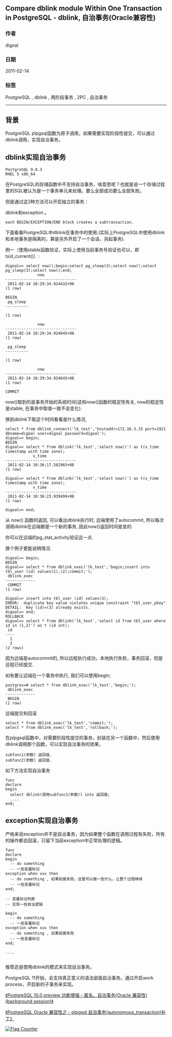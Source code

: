 ## Compare dblink module Within One Transaction in PostgreSQL - dblink, 自治事务(Oracle兼容性)  
  
### 作者  
digoal  
  
### 日期  
2011-02-14  
  
### 标签  
PostgreSQL , dblink , 两阶段事务 , 2PC , 自治事务    
  
----  
  
## 背景  
PostgreSQL plpgsql函数为原子调用，如果需要实现阶段性提交，可以通过dblink调用，实现自治事务。  
  
## dblink实现自治事务  
```  
PostgreSQL 9.0.3  
RHEL 5 x86_64  
```  
  
在PostgreSQL的存储函数中不支持自治事务，啥意思呢？也就是说一个存储过程里的SQL被认为是一个事务单元来处理。要么全部成功要么全部失败。  
  
但是通过这2种方法可以开启独立的事务：  
  
dblink和exception 。  
  
```  
each BEGIN/EXCEPTION/END block creates a subtransaction.   
```  
  
下面看看PostgreSQL中dblink在事务中的使用.(实际上PostgreSQL中使用dblink和本地事务是隔离的，算是另外开启了一个会话，另起事务).  
  
例一（使用stable函数验证，实际上使用当前事务号验证也可以，即txid_current()）:  
  
```  
digoal=> select now();begin;select pg_sleep(3);select now();select pg_sleep(3);select now();end;  
              now                
-------------------------------  
 2011-02-14 10:29:34.924432+08  
(1 row)  
  
BEGIN  
 pg_sleep   
----------  
   
(1 row)  
  
              now                
-------------------------------  
 2011-02-14 10:29:34.924645+08  
(1 row)  
  
 pg_sleep   
----------  
   
(1 row)  
  
              now                
-------------------------------  
 2011-02-14 10:29:34.924645+08  
(1 row)  
  
COMMIT  
```  
  
now()取到的是事务开始的系统时间(这和now()函数的稳定性有关, now的稳定性是stable, 在事务中取值一致不会变化).  
  
换到dblink下取这个时间看看是什么情况,  
  
```  
select * from dblink_connect('lk_test','hostaddr=172.16.3.33 port=1921 dbname=digoal user=digoal password=digoal');  
digoal=> begin;  
BEGIN  
digoal=> select * from dblink('lk_test','select now()') as t(v_time timestamp with time zone);  
            v_time               
-------------------------------  
 2011-02-14 10:36:17.582965+08  
(1 row)  
  
digoal=> select * from dblink('lk_test','select now()') as t(v_time timestamp with time zone);  
            v_time               
-------------------------------  
 2011-02-14 10:36:23.939499+08  
(1 row)  
  
digoal=> end;  
```  
  
从 now() 函数的返回, 可以看出dblink执行时, 远端使用了autocommit, 所以每次调用dblink在远端都是一个新的事务, 因此now()返回时间是变的.  
  
你可以在远端的pg_stat_activity验证这一点.  
  
换个例子更能说明情况.  
  
```  
digoal=> begin;  
BEGIN  
digoal=> select * from dblink_exec('lk_test','begin;insert into tbl_user (id) values(1),(2);commit;');  
 dblink_exec   
-------------  
 COMMIT  
(1 row)  
  
digoal=> insert into tbl_user (id) values(3);  
ERROR:  duplicate key value violates unique constraint "tbl_user_pkey"  
DETAIL:  Key (id)=(3) already exists.  
digoal=> end;  
ROLLBACK  
digoal=> select * from dblink('lk_test','select id from tbl_user where id in (1,2)') as t (id int);  
 id   
----  
  1  
  2  
(2 rows)  
```  
  
因为远端是autocommit的, 所以远程执行成功，本地执行失败，事务回滚，但是远程已经提交.  
  
如有要让远端在一个事务中执行, 我们可以使用begin;  
  
```  
postgres=# select * from dblink_exec('lk_test','begin;');  
 dblink_exec   
-------------  
 BEGIN  
(1 row)  
```  
  
远端提交和回滚  
  
```  
select * from dblink_exec('lk_test','commit;');  
select * from dblink_exec('lk_test','rollback;');  
```  
    
在plpgsql函数中，对需要阶段性提交的事务，封装在另一个函数中，然后使用dblink调用那个函数，可以实现自治事务的效果。  
  
```  
subfunc1(参数) 返回值.  
subfunc2(参数) 返回值.  
```  
  
如下方法实现自治事务  
  
```  
func  
declare  
begin  
  select dblink(调用subfunc1(参数)) into 返回值;  
  ....  
end;  
```  
  
## exception实现自治事务  
严格来说exception并不是自治事务，因为如果整个函数在调用过程有失败，所有的操作都会回滚，只留下当前exception中正常处理的逻辑。  
  
```  
func  
declare  
begin  
  -- do something  
  -- 一些变量标记  
exception when xxx then  
  -- do something , 如果前面失败，这里可以做一些什么，让整个过程继续  
  -- 一些变量标记  
end;  
  
-- 变量标记判断  
-- 实现一些自治逻辑  
  
begin  
  -- do something  
  -- 一些变量标记  
exception when xxx then  
  -- do something , 如果前面失败  
  -- 一些变量标记  
end;  
  
....  
  
```  
  
推荐还是使用dblink的模式来实现自治事务。  
  
PostgreSQL 11开始，会支持真正意义的语法层面自治事务。通过开启work process，开启新的子事务来实现。  
  
[《PostgreSQL 10.0 preview 功能增强 - 匿名、自治事务(Oracle 兼容性)(background session)》](../201703/20170312_22.md)    
  
[《PostgreSQL Oracle 兼容性之 - plpgsql 自治事务(autonomous_transaction)补丁》](../201611/20161104_01.md)    
  
<a rel="nofollow" href="http://info.flagcounter.com/h9V1"  ><img src="http://s03.flagcounter.com/count/h9V1/bg_FFFFFF/txt_000000/border_CCCCCC/columns_2/maxflags_12/viewers_0/labels_0/pageviews_0/flags_0/"  alt="Flag Counter"  border="0"  ></a>  
  
